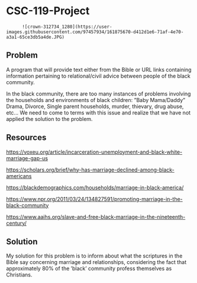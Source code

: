 # CSC-119-Project
          ![crown-312734_1280](https://user-images.githubusercontent.com/97457934/161875670-d412d1e6-71af-4e70-a3a1-65ce3db5a4de.JPG)

## Problem
A program that will provide text either from the Bible or URL links containing information pertaining to relational/civil advice between people of the black community.

In the black community, there are too many instances of problems involving the households and environments of black children: ”Baby Mama/Daddy” Drama, Divorce, Single parent households, murder, thievary, drug abuse, etc... We need to come to terms with this issue and realize that we have not applied the solution to the problem.

## Resources
https://voxeu.org/article/incarceration-unemployment-and-black-white-marriage-gap-us

https://scholars.org/brief/why-has-marriage-declined-among-black-americans

https://blackdemographics.com/households/marriage-in-black-america/

https://www.npr.org/2011/03/24/134827591/promoting-marriage-in-the-black-community

https://www.aaihs.org/slave-and-free-black-marriage-in-the-nineteenth-century/

## Solution
My solution for this problem is to inform about what the scriptures in the Bible say concerning marriage and relationships, considering the fact that approximately 80% of the ’black’ community profess themselves as Christians. 
